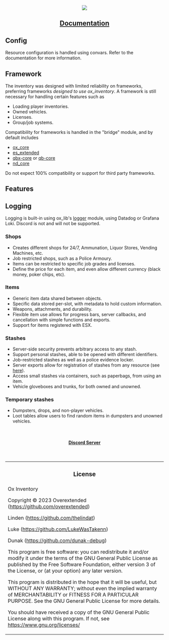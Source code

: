 <div align='center'><img src='https://user-images.githubusercontent.com/65407488/147992899-93998c0a-75fb-4055-8c06-8da8c49342d6.png'/>
<h2><a href='https://overextended.dev/ox_inventory'>Documentation</a></h3></div>

## Config

Resource configuration is handled using convars. Refer to the documentation for more information.

## Framework

The inventory was designed with limited reliability on frameworks, preferring frameworks _designed to use ox_inventory_. A framework is still necessary for handling certain features such as

- Loading player inventories.
- Owned vehicles.
- Licenses.
- Group/job systems.

Compatibility for frameworks is handled in the "bridge" module, and by default includes

- [ox_core](https://github.com/overextended/ox_core)
- [es_extended](https://github.com/esx-framework/esx_core)
- [qbx-core](https://github.com/Qbox-project/qbx_core) or [qb-core](https://github.com/qbcore-framework/qb-core)
- [nd_core](https://github.com/ND-Framework/ND_Core)

Do not expect 100% compatibility or support for third party frameworks.

## Features

## Logging

Logging is built-in using ox_lib's [logger](https://overextended.dev/ox_lib/Modules/Logger/Server#liblogger) module, using Datadog or Grafana Loki. Discord is not and will not be supported.

### Shops

- Creates different shops for 24/7, Ammunation, Liquor Stores, Vending Machines, etc.
- Job restricted shops, such as a Police Armoury.
- Items can be restricted to specific job grades and licenses.
- Define the price for each item, and even allow different currency (black money, poker chips, etc).

### Items

- Generic item data shared between objects.
- Specific data stored per-slot, with metadata to hold custom information.
- Weapons, attachments, and durability.
- Flexible item use allows for progress bars, server callbacks, and cancellation with simple functions and exports.
- Support for items registered with ESX.

### Stashes

- Server-side security prevents arbitrary access to any stash.
- Support personal stashes, able to be opened with different identifiers.
- Job-restricted stashes as well as a police evidence locker.
- Server exports allow for registration of stashes from any resource (see [here](https://github.com/overextended/ox_inventory_examples/blob/main/server.lua)).
- Access small stashes via containers, such as paperbags, from using an item.
- Vehicle gloveboxes and trunks, for both owned and unowned.

### Temporary stashes

- Dumpsters, drops, and non-player vehicles.
- Loot tables allow users to find random items in dumpsters and unowned vehicles.

<br><div><h4 align='center'><a href='https://discord.gg/hmcmv3P7YW'>Discord Server</a></h4></div><br>

<table><tr><td><h3 align='center'>License</h3></tr></td>
<tr><td>
Ox Inventory


Copyright © 2023 Overextended (https://github.com/overextended)

Linden (https://github.com/thelindat)

Luke (https://github.com/LukeWasTakenn)

Dunak (https://github.com/dunak-debug)

This program is free software: you can redistribute it and/or modify
it under the terms of the GNU General Public License as published by
the Free Software Foundation, either version 3 of the License, or
(at your option) any later version.

This program is distributed in the hope that it will be useful,
but WITHOUT ANY WARRANTY; without even the implied warranty of
MERCHANTABILITY or FITNESS FOR A PARTICULAR PURPOSE. See the
GNU General Public License for more details.

You should have received a copy of the GNU General Public License
along with this program.
If not, see <https://www.gnu.org/licenses/>

</td></tr></table>
